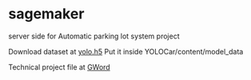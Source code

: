 # sagemaker
server side for Automatic parking lot system project


Download dataset at [yolo.h5](https://www.kaggle.com/rmoharir8396/yolo-h5-file)
Put it inside YOLOCar/content/model_data


Technical project file at [GWord](https://docs.google.com/document/d/1kCb34r732v9ADFkx96jIkqE-y298oh6T52WvtRn30G8/edit?usp=sharing)
